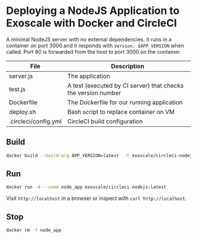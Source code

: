 # Deploying a NodeJS Application to Exoscale with Docker and CircleCI

A minimal NodeJS server with no external dependencies. It runs in a container on port 3000 and it responds with `Version: $APP_VERSION` when called. Port 80 is forwarded from the host to port 3000 on the container.

| File                 | Description                                                   |
| -------------        | -------------                                                 |
| server.js            | The application                                               |
| test.js              | A test (executed by CI server) that checks the version number |
| Dockerfile           | The Dockerfile for our running application                    |
| deploy.sh            | Bash script to replace container on VM                        |
| .circleci/config.yml | CircleCI build configuration                                  |

## Build

```bash
docker build --build-arg APP_VERSION=latest  -t exoscale/circleci-nodejs:latest .
```

## Run
```bash
docker run -d --name node_app exoscale/circleci-nodejs:latest
```

Visit `http://localhost` in a browser or inspect with `curl http://localhost`.

## Stop
```bash
docker rm -f node_app
```
